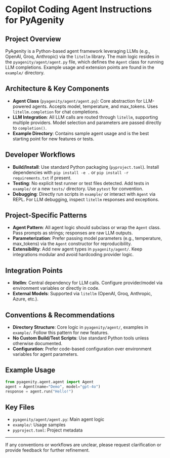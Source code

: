 # Copilot Coding Agent Instructions for PyAgenity

## Project Overview
PyAgenity is a Python-based agent framework leveraging LLMs (e.g., OpenAI, Groq, Anthropic) via the `litellm` library. The main logic resides in the `pyagenity/agent/agent.py` file, which defines the `Agent` class for running LLM completions. Example usage and extension points are found in the `example/` directory.

## Architecture & Key Components
- **Agent Class** (`pyagenity/agent/agent.py`): Core abstraction for LLM-powered agents. Accepts model, temperature, and max_tokens. Uses `litellm.completion` for chat completions.
- **LLM Integration**: All LLM calls are routed through `litellm`, supporting multiple providers. Model selection and parameters are passed directly to `completion()`.
- **Example Directory**: Contains sample agent usage and is the best starting point for new features or tests.

## Developer Workflows
- **Build/Install**: Use standard Python packaging (`pyproject.toml`). Install dependencies with `pip install -e .` or `pip install -r requirements.txt` if present.
- **Testing**: No explicit test runner or test files detected. Add tests in `example/` or a new `tests/` directory. Use `pytest` for convention.
- **Debugging**: Directly run scripts in `example/` or interact with `Agent` via REPL. For LLM debugging, inspect `litellm` responses and exceptions.

## Project-Specific Patterns
- **Agent Pattern**: All agent logic should subclass or wrap the `Agent` class. Pass prompts as strings; responses are raw LLM outputs.
- **Parameterization**: Prefer passing model parameters (e.g., temperature, max_tokens) via the `Agent` constructor for reproducibility.
- **Extensibility**: Add new agent types in `pyagenity/agent/`. Keep integrations modular and avoid hardcoding provider logic.

## Integration Points
- **litellm**: Central dependency for LLM calls. Configure provider/model via environment variables or directly in code.
- **External Models**: Supported via `litellm` (OpenAI, Groq, Anthropic, Azure, etc.).

## Conventions & Recommendations
- **Directory Structure**: Core logic in `pyagenity/agent/`, examples in `example/`. Follow this pattern for new features.
- **No Custom Build/Test Scripts**: Use standard Python tools unless otherwise documented.
- **Configuration**: Prefer code-based configuration over environment variables for agent parameters.

## Example Usage
```python
from pyagenity.agent.agent import Agent
agent = Agent(name="Demo", model="gpt-4o")
response = agent.run("Hello!")
```

## Key Files
- `pyagenity/agent/agent.py`: Main agent logic
- `example/`: Usage samples
- `pyproject.toml`: Project metadata

---
If any conventions or workflows are unclear, please request clarification or provide feedback for further refinement.
